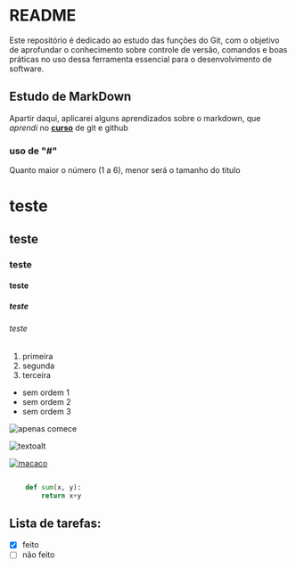 # README


Este repositório é dedicado ao estudo das funções do Git, com o objetivo de aprofundar o conhecimento sobre controle de versão, comandos e boas práticas no uso dessa ferramenta essencial para o desenvolvimento de software.

## Estudo de MarkDown
Apartir daqui, aplicarei alguns aprendizados sobre o markdown, que _aprendi_ no  [**curso**](https://www.udemy.com/course/git-e-github-do-basico-ao-avancado-c-gist-e-github-pages/learn/) de git e github

### uso de "#"
Quanto maior o número (1 a 6), menor será o tamanho do titulo
# teste
## teste
### teste
#### teste
##### teste
###### teste

1. primeira
2. segunda
3. terceira

* sem ordem 1
* sem ordem 2
* sem ordem 3

![apenas comece](https://encrypted-tbn0.gstatic.com/images?q=tbn:ANd9GcTHCj2yd9_ye78yOvWsu8zdIB3jevD4NrfH9Q&s)

![textoalt](linkdaimagem)

[![macaco](https://encrypted-tbn0.gstatic.com/images?q=tbn:ANd9GcTHCj2yd9_ye78yOvWsu8zdIB3jevD4NrfH9Q&s)](https://www.google.com/search?q=apenas+fa%C3%A7a+macaco&sca_esv=292556bc86c4e054&rlz=1C1FCXM_pt-PTBR1151BR1152&udm=2&biw=1707&bih=820&sxsrf=AE3TifN-KAsiBYtoxslBVtE73D-bt0OeYA%3A1751284070863&ei=ZnliaKXANOa45OUPgJnR6QI&ved=0ahUKEwili8fHiZmOAxVmHLkGHYBMNC0Q4dUDCBE&uact=5&oq=apenas+fa%C3%A7a+macaco&gs_lp=EgNpbWciE2FwZW5hcyBmYcOnYSBtYWNhY29Ihg1QvwFYgQxwAHgAkAEAmAGwAqABlAuqAQcwLjMuMy4xuAEDyAEA-AEBmAIDoALoBcICBxAjGCcYyQLCAgUQABiABMICBhAAGAcYHsICChAAGIAEGEMYigXCAgQQABgemAMAiAYBkgcFMi0yLjGgB8MPsgcFMi0yLjG4B-gFwgcFMC4xLjLIBws&sclient=img#vhid=O-u3mklj6oQulM&vssid=mosaic)
```python

    def sum(x, y):
        return x+y
```

## Lista de tarefas:
 - [x] feito
 - [ ] não feito